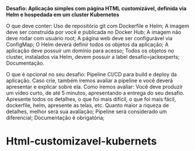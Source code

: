 **Desafio: Aplicação simples com página HTML customizável, definida via Helm e hospedada em um cluster Kubernetes**

O que deve conter:
    Uso de repositório git com Dockerfile e Helm;
    A imagem deve ser construída por você e publicada no Docker Hub;
    A imagem não deve rodar com usuário root;
    A página web deve ser configurável via ConfigMap;
    O Helm deverá definir todos os objetos da aplicação;
    A aplicação deve possuir um domínio para acesso;
    Todos os objetos no cluster, instalados via Helm, devem possuir a label desafio=jackexperts;
    Documentação.

O que é opcional no seu desafio:
    Pipeline CI/CD para build e deploy da aplicação. Caso crie, também iremos avaliar a pipeline e você deverá apresentar e explicar sobre ela.
    Como iremos avaliar:
    Você deve produzir um vídeo curto, de até 5 minutos, apresentando a entrega do seu desafio. Apresente todos os detalhes, o que foi mais difícil, o que foi mais fácil, dockerfile, helm, apresente as telas, etc. Quanto maior a riqueza de detalhes, melhor será sua avaliação;
    Pipeline será considerado um diferencial;
Documentação é obrigatória;

# Html-customizavel-kubernets

